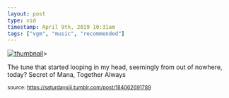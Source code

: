 ```yaml
---
layout: post
type: vid
timestamp: April 9th, 2019 10:31am
tags: ["vgm", "music", "recommended"]
---
```

[![thumbnail](http://i3.ytimg.com/vi/GtpaOi7Y-t8/hqdefault.jpg)](https://www.youtube.com/watch?v=GtpaOi7Y-t8)>
    
The tune that started looping in my head, seemingly from out of nowhere, today?
Secret of Mana, Together Always
 
  
<small>source: https://saturdayxiii.tumblr.com/post/184062691789</small>